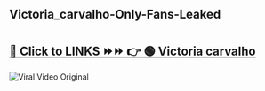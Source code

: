 
 ## Victoria_carvalho-Only-Fans-Leaked

# <h2><a href="https://clipsfans.com/Victoria_carvalho&ref=git">🔗 Click to LINKS ⏩⏩ 👉 🟢 Victoria carvalho </a></h2>

<a href="https://clipsfans.com/Victoria_carvalho&ref=git" rel="nofollow" data-target="animated-image.originalLink"><img src="https://i.ibb.co.com/xMMVF88/686577567.gif" alt="Viral Video Original" style="max-width: 100%; display: inline-block;" data-target="animated-image.originalImage"></a>
